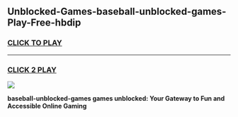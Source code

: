 
## Unblocked-Games-baseball-unblocked-games-Play-Free-hbdip
<h3>
<a href="https://premium76.site?title=baseball-unblocked-games&ref=18A">CLICK TO PLAY</a></h3>
<hr>

<h3>
<a href="https://premium76.site?title=baseball-unblocked-games&ref=18A">CLICK 2 PLAY</a>
  
</h3>

<a href="https://premium76.site?title=baseball-unblocked-games&ref=18A"><img src="https://clearcache.store/games.png"></a>


**baseball-unblocked-games games unblocked: Your Gateway to Fun and Accessible Online Gaming**
